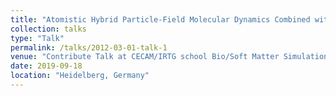 ```yaml
---
title: "Atomistic Hybrid Particle-Field Molecular Dynamics Combined with Slip-Springs: Restoring Entangled Dynamics to Simulations of Polymer Melts"
collection: talks
type: "Talk"
permalink: /talks/2012-03-01-talk-1
venue: "Contribute Talk at CECAM/IRTG school Bio/Soft Matter Simulations across Multiple Scales"
date: 2019-09-18
location: "Heidelberg, Germany"
---
```

